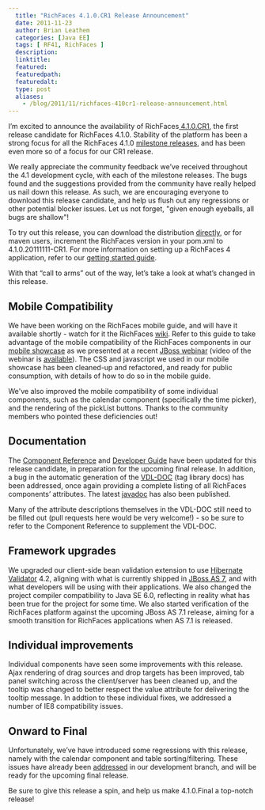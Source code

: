 ```yaml
---
  title: "RichFaces 4.1.0.CR1 Release Announcement"
  date: 2011-11-23
  author: Brian Leathem
  categories: [Java EE]
  tags: [ RF41, RichFaces ]
  description:
  linktitle:
  featured:
  featuredpath:
  featuredalt:
  type: post
  aliases:
    - /blog/2011/11/richfaces-410cr1-release-announcement.html
---
```


I’m excited to announce the availability of RichFaces<a href="https://issues.jboss.org/browse/RF/fixforversion/12317055"> 4.1.0.CR1</a>, the first release candidate for RichFaces 4.1.0. Stability of the platform has been a strong focus for all the RichFaces 4.1.0 <a href="http://blog.bleathem.ca/search/label/RF41">milestone releases</a>, and has been even more so of a focus for our CR1 release.

We really appreciate the community feedback we’ve received throughout the 4.1 development cycle, with each of the milestone releases. The bugs found and the suggestions provided from the community have really helped us nail down this release. As such, we are encouraging everyone to download this release candidate, and help us flush out any regressions or other potential blocker issues. Let us not forget, "given enough eyeballs, all bugs are shallow"!

To try out this release, you can download the distribution <a href="http://www.jboss.org/richfaces/download/milestones">directly</a>, or for maven users, increment the RichFaces version in your pom.xml to 4.1.0.20111111-CR1. For more information on setting up a RichFaces 4 application, refer to our <a href="http://community.jboss.org/wiki/GettingstartedwithRichFaces4x">getting started guide</a>.

With that “call to arms” out of the way, let’s take a look at what’s changed in this release.

## Mobile Compatibility

We have been working on the RichFaces mobile guide, and will have it available shortly - watch for it the RichFaces <a href="http://www.jboss.org/community/wiki/richfaceswikihomepage">wiki</a>. Refer to this guide to take advantage of the mobile compatibility of the RichFaces components in our <a href="http://showcase.richfaces.org/">mobile showcase</a> as we presented at a recent <a href="http://www.jboss.org/webinars">JBoss webinar</a> (video of the webinar is <a href="http://vimeo.com/31616425">available</a>). The CSS and javascript we used in our mobile showcase has been cleaned-up and refactored, and ready for public consumption, with details of how to do so in the mobile guide.

We've also improved the mobile compatibility of some individual components, such as the calendar component (specifically the time picker), and the rendering of the pickList buttons. Thanks to the community members who pointed these deficiencies out!

## Documentation

The <a href="http://docs.jboss.org/richfaces/latest_4_1_X/Component_Reference/en-US/html/">Component Reference</a> and <a href="http://docs.jboss.org/richfaces/latest_4_1_X/Developer_Guide/en-US/html/">Developer Guide</a> have been updated for this release candidate, in preparation for the upcoming final release. In addition, a bug in the automatic generation of the <a href="http://docs.jboss.org/richfaces/latest_4_1_X/vdldoc/">VDL-DOC</a> (tag library docs) has been addressed, once again providing a complete listing of all RichFaces components’ attributes. The latest <a href="http://docs.jboss.org/richfaces/latest_4_1_X/javadoc/">javadoc</a> has also been published.

Many of the attribute descriptions themselves in the VDL-DOC still need to be filled out (pull requests here would be very welcome!) - so be sure to refer to the Component Reference to supplement the VDL-DOC.

## Framework upgrades

We upgraded our client-side bean validation extension to use <a href="http://www.hibernate.org/subprojects/validator.html">Hibernate Validator</a> 4.2, aligning with what is currently shipped in <a href="http://www.jboss.org/as7">JBoss AS 7</a>, and with what developers will be using with their applications. We also changed the project compiler compatibility to Java SE 6.0, reflecting in reality what has been true for the project for some time. We also started verification of the RichFaces platform against the upcoming JBoss AS 7.1 release, aiming for a smooth transition for RichFaces applications when AS 7.1 is released.

## Individual improvements

Individual components have seen some improvements with this release. Ajax rendering of drag sources and drop targets has been improved, tab panel switching across the client/server has been cleaned up, and the tooltip was changed to better respect the value attribute for delivering the tooltip message. In addtion to these individual fixes, we addressed a number of IE8 compatibility issues.

## Onward to Final

Unfortunately, we’ve have introduced some regressions with this release, namely with the calendar component and table sorting/filtering. These issues have already been <a href="https://issues.jboss.org/secure/IssueNavigator.jspa?reset=true&amp;jqlQuery=project+%3D+RF+AND+fixVersion+%3D+%224.1.0.Final%22+AND+component+%3D+regression">addressed</a> in our development branch, and will be ready for the upcoming final release.

Be sure to give this release a spin, and help us make 4.1.0.Final a top-notch release!
